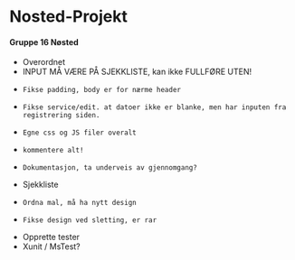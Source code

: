 # Nosted-Projekt

#### Gruppe 16 Nøsted

- Overordnet
- INPUT MÅ VÆRE PÅ SJEKKLISTE, kan ikke FULLFØRE UTEN!
-     Fikse padding, body er for nærme header
-     Fikse service/edit. at datoer ikke er blanke, men har inputen fra registrering siden.
-     Egne css og JS filer overalt
-     kommentere alt!
-     Dokumentasjon, ta underveis av gjennomgang?


- Sjekkliste
-     Ordna mal, må ha nytt design
-     Fikse design ved sletting, er rar


- Opprette tester
-   Xunit / MsTest?
